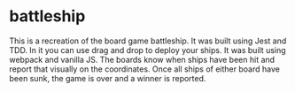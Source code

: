 # battleship

This is a recreation of the board game battleship. It was built using Jest and TDD. In it you can use drag and drop to deploy your ships. It was built using webpack and vanilla JS. The boards know when ships have been hit and report that visually on the coordinates. Once all ships of either board have been sunk, the game is over and a winner is reported.
